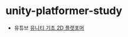 # unity-platformer-study

- 유튜브 [유니티 기초 2D 플랫포머](https://www.youtube.com/playlist?list=PLO-mt5Iu5TeZGR_y6mHmTWyo0RyGgO0N_)
